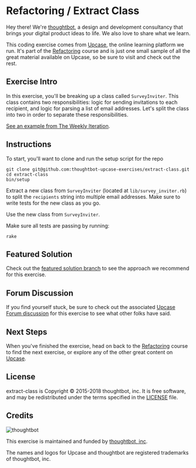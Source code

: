 # Refactoring / Extract Class

Hey there! We're [thoughtbot](https://thoughtbot.com), a design and
development consultancy that brings your digital product ideas to life.
We also love to share what we learn.

This coding exercise comes from [Upcase](https://thoughtbot.com/upcase),
the online learning platform we run. It's part of the
[Refactoring](https://thoughtbot.com/upcase/refactoring) course and is just one small sample of all
the great material available on Upcase, so be sure to visit and check out the rest.

## Exercise Intro

In this exercise, you'll be breaking up a class called `SurveyInviter`. This class contains two responsibilities: logic for sending invitations to each recipient, and logic for parsing a list of email addresses. Let's split the class into two in order to separate these responsibilities.

[See an example from The Weekly Iteration](https://upcase.com/videos/ruby-science-extract-class).

## Instructions

To start, you'll want to clone and run the setup script for the repo

    git clone git@github.com:thoughtbot-upcase-exercises/extract-class.git
    cd extract-class
    bin/setup

Extract a new class from `SurveyInviter` (located at `lib/survey_inviter.rb`) to split the `recipients` string into multiple email addresses. Make sure to write tests for the new class as you go.

Use the new class from `SurveyInviter`.

Make sure all tests are passing by running:

    rake

## Featured Solution

Check out the [featured solution branch](https://github.com/thoughtbot-upcase-exercises/extract-class/compare/featured-solution#toc) to
see the approach we recommend for this exercise.

## Forum Discussion

If you find yourself stuck, be sure to check out the associated
[Upcase Forum discussion](https://forum.upcase.com/t/refactoring-extract-class/4639)
for this exercise to see what other folks have said.

## Next Steps

When you've finished the exercise, head on back to the
[Refactoring](https://thoughtbot.com/upcase/refactoring) course to find the next exercise,
or explore any of the other great content on
[Upcase](https://thoughtbot.com/upcase).

## License

extract-class is Copyright © 2015-2018 thoughtbot, inc. It is free software,
and may be redistributed under the terms specified in the
[LICENSE](/LICENSE.md) file.

## Credits

![thoughtbot](https://presskit.thoughtbot.com/assets/images/logo.svg)

This exercise is maintained and funded by
[thoughtbot, inc](http://thoughtbot.com/community).

The names and logos for Upcase and thoughtbot are registered trademarks of
thoughtbot, inc.

